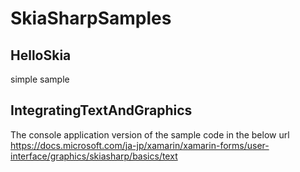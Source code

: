 # SkiaSharpSamples

## HelloSkia
simple sample 

## IntegratingTextAndGraphics
The console application version of the sample code in the below url
https://docs.microsoft.com/ja-jp/xamarin/xamarin-forms/user-interface/graphics/skiasharp/basics/text 